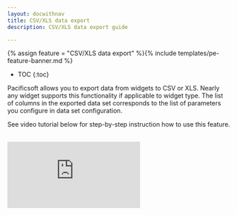 ```yaml
---
layout: docwithnav
title: CSV/XLS data export
description: CSV/XLS data export guide

---
```


{% assign feature = "CSV/XLS data export" %}{% include templates/pe-feature-banner.md %}

* TOC
{:toc}

Pacificsoft allows you to export data from widgets to CSV or XLS. Nearly any widget supports this functionality if applicable to widget type.
The list of columns in the exported data set corresponds to the list of parameters you configure in data set configuration.
 
See video tutorial below for step-by-step instruction how to use this feature.

<br/> 
<div id="video">  
    <div id="video_wrapper">
        <iframe src="https://www.youtube.com/embed/TzQ21MP8tNs" frameborder="0" allowfullscreen></iframe>
    </div>
</div> 